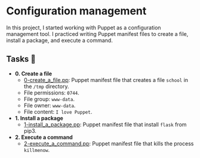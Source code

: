 # Configuration management

In this project, I started working with Puppet as a configuration management
tool. I practiced writing Puppet manifest files to create a file, install a
package, and execute a command.

## Tasks :page_with_curl:

* **0. Create a file**
  * [0-create_a_file.pp](./0-create_a_file.pp): Puppet manifest file that creates a file `school` in the `/tmp` directory.
  * File permissions: `0744`.
  * File group: `www-data`.
  * File owner: `www-data`.
  * File content: `I love Puppet`.
* **1. Install a package**
  * [1-install_a_package.pp](./1-install_a_package.pp): Puppet manifest file that install `flask` from pip3.
* **2. Execute a command**
  * [2-execute_a_command.pp](./2-execute_a_command.pp): Puppet manifest file that kills the process `killmenow`.
